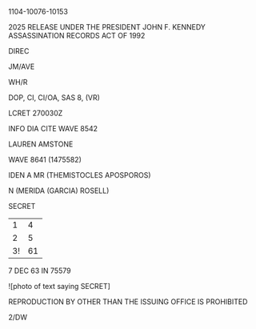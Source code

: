 1104-10076-10153

2025 RELEASE UNDER THE PRESIDENT JOHN F. KENNEDY ASSASSINATION RECORDS ACT OF 1992

DIREC

JM/AVE

WH/R

DOP, CI, CI/OA, SAS 8, (VR)

LCRET 270030Z

INFO DIA CITE WAVE 8542

LAUREN AMSTONE

WAVE 8641 (1475582)

IDEN A MR (THEMISTOCLES APOSPOROS)

N (MERIDA (GARCIA) ROSELL)

SECRET

|     |     |
| --- | --- |
| 1   | 4   |
| 2   | 5   |
| 3!  | 61  |

7 DEC 63 IN 75579

![photo of text saying SECRET]

REPRODUCTION BY OTHER THAN THE ISSUING OFFICE IS PROHIBITED

2/DW
